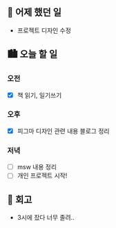 ## 🌃 어제 했던 일

- 프로젝트 디자인 수정

## 🏙️ 오늘 할 일

### 오전

- [x] 책 읽기, 일기쓰기

### 오후

- [x] 피그마 디자인 관련 내용 블로그 정리

### 저녁

- [ ] msw 내용 정리
- [ ] 개인 프로젝트 시작!

## 🌆 회고
- 3시에 잤다 너무 졸려..